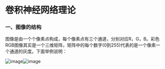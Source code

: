 # 卷积神经网络理论


### 一、图像的结构

图像是由一个个像素点构成，每个像素点有三个通道，分别对应R，G，B。彩色RGB图像其实是一个三维矩阵，矩阵中的每个数字(0到255)代表的是一个像素一个通道的灰度。下面举例说明：

![image](https://github.com/Anfany/Machine-Learning-for-Beginner-by-Python3/blob/master/CNN/af.png)![image](https://github.com/Anfany/Machine-Learning-for-Beginner-by-Python3/blob/master/CNN/af_pixel.png)


